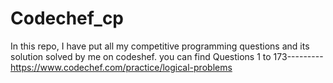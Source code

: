 # Codechef_cp
In this repo, I have put all my competitive programming questions and its solution solved by me on codeshef. 
you can find Questions 1 to 173---------   https://www.codechef.com/practice/logical-problems
